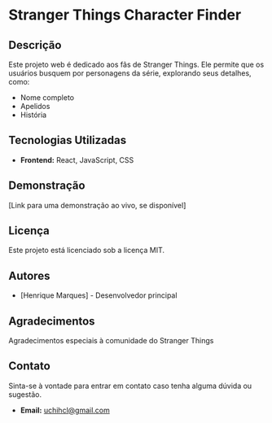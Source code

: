 # Stranger Things Character Finder

## Descrição
Este projeto web é dedicado aos fãs de Stranger Things. Ele permite que os usuários busquem por personagens da série, explorando seus detalhes, como:

* Nome completo
* Apelidos
* História

## Tecnologias Utilizadas
* **Frontend:** React, JavaScript, CSS

## Demonstração
[Link para uma demonstração ao vivo, se disponível]

## Licença
Este projeto está licenciado sob a licença MIT.

## Autores
* [Henrique Marques] - Desenvolvedor principal

## Agradecimentos
Agradecimentos especiais à comunidade do Stranger Things 

## Contato
Sinta-se à vontade para entrar em contato caso tenha alguma dúvida ou sugestão.

* **Email:** uchihcl@gmail.com
